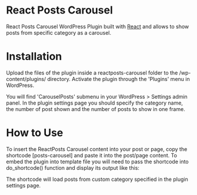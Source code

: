 # React Posts Carousel
React Posts Carousel WordPress Plugin built with <a href="https://facebook.github.io/react/" rel="nofollow">React</a> and allows to show posts from specific category as a carousel.

# Installation

Upload the files of the plugin inside a reactposts-carousel folder to the /wp-content/plugins/ directory.
Activate the plugin through the 'Plugins' menu in WordPress.

You will find 'CarouselPosts' submenu in your WordPress > Settings admin panel.
In the plugin settings page you should specify the category name, the number of post shown and the number of posts to show in one frame.

# How to Use

To insert the ReactPosts Carousel content into your post or page, copy the shortcode [posts-carousel] and paste it into the post/page content.
To embed the plugin into template file you will need to pass the shortcode into do_shortcode() function and display its output like this: <?php echo do_shortcode('[posts-carousel]'); ?>

The shortcode will load posts from custom category specified in the plugin settings page.
